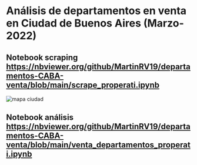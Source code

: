 # Análisis de departamentos en venta en Ciudad de Buenos Aires (Marzo-2022)

## Notebook scraping  https://nbviewer.org/github/MartinRV19/departamentos-CABA-venta/blob/main/scrape_properati.ipynb
![mapa ciudad](https://user-images.githubusercontent.com/87724440/224172885-a65ce379-ee29-4f04-959a-52457909dc18.png)
## Notebook análisis  https://nbviewer.org/github/MartinRV19/departamentos-CABA-venta/blob/main/venta_departamentos_properati.ipynb

